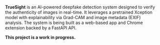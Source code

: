 **TrueSight** is an AI-powered deepfake detection system designed to verify the authenticity of images in real-time. It leverages a pretrained Xception model with explainability via Grad-CAM and image metadata (EXIF) analysis. The system is being built as a web-based app and Chrome extension backed by a FastAPI API.

**This project is a work in progress.**
